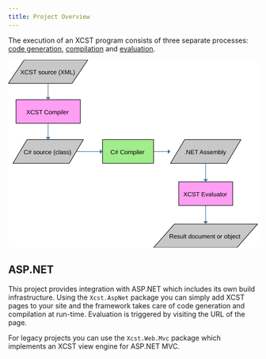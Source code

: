 ```yaml
---
title: Project Overview
---
```


The execution of an XCST program consists of three separate processes: [code generation](code-generation.html), [compilation](compilation.html) and [evaluation](evaluation.html).

![](xcst-flow.svg)

## ASP.NET

This project provides integration with ASP.NET which includes its own build infrastructure. Using the `Xcst.AspNet` package you can simply add XCST pages to your site and the framework takes care of code generation and compilation at run-time. Evaluation is triggered by visiting the URL of the page.

For legacy projects you can use the `Xcst.Web.Mvc` package which implements an XCST view engine for ASP.NET MVC.
